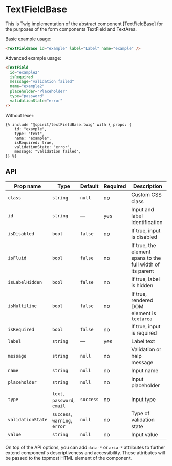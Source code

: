 # TextFieldBase

This is Twig implementation of the abstract component [TextFieldBase] for the purposes of the form components TextField and TextArea.

Basic example usage:

```html
<TextFieldBase id="example" label="Label" name="example" />
```

Advanced example usage:

```html
<TextField
  id="example2"
  isRequired
  messsage="validation failed"
  name="example2"
  placeholder="Placeholder"
  type="password"
  validationState="error"
/>
```

Without lexer:

```twig
{% include "@spirit/textFieldBase.twig" with { props: {
    id: "example",
    type: "text",
    name: "example",
    isRequired: true,
    validationState: "error",
    message: "validation failed",
}} %}
```

## API

| Prop name         | Type                          | Default   | Required | Description                                                |
| ----------------- | ----------------------------- | --------- | -------- | ---------------------------------------------------------- |
| `class`           | `string`                      | `null`    | no       | Custom CSS class                                           |
| `id`              | `string`                      | —         | yes      | Input and label identification                             |
| `isDisabled`      | `bool`                        | `false`   | no       | If true, input is disabled                                 |
| `isFluid`         | `bool`                        | `false`   | no       | If true, the element spans to the full width of its parent |
| `isLabelHidden`   | `bool`                        | `false`   | no       | If true, label is hidden                                   |
| `isMultiline`     | `bool`                        | `false`   | no       | If true, rendered DOM element is `textarea`                |
| `isRequired`      | `bool`                        | `false`   | no       | If true, input is required                                 |
| `label`           | `string`                      | —         | yes      | Label text                                                 |
| `message`         | `string`                      | `null`    | no       | Validation or help message                                 |
| `name`            | `string`                      | `null`    | no       | Input name                                                 |
| `placeholder`     | `string`                      | `null`    | no       | Input placeholder                                          |
| `type`            | `text`, `password`, `email`   | `success` | no       | Input type                                                 |
| `validationState` | `success`, `warning`, `error` | `null`    | no       | Type of validation state                                   |
| `value`           | `string`                      | `null`    | no       | Input value                                                |

On top of the API options, you can add `data-*` or `aria-*` attributes to
further extend component's descriptiveness and accessibility. These attributes
will be passed to the topmost HTML element of the component.

[textfield]: https://github.com/lmc-eu/spirit-design-system/tree/main/packages/web/src/scss/components/TextField
